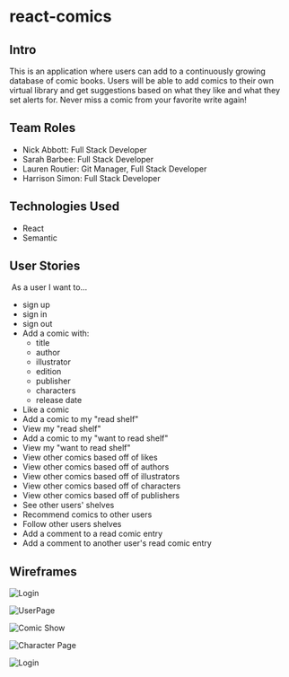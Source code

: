 # react-comics

## Intro
This is an application where users can add to a continuously growing database of comic books. Users will be able to add comics to their own virtual library and get suggestions based on what they like and what they set alerts for. Never miss a comic from your favorite write again!

## Team Roles
  - Nick Abbott: Full Stack Developer
  - Sarah Barbee: Full Stack Developer
  - Lauren Routier: Git Manager, Full Stack Developer
  - Harrison Simon: Full Stack Developer

## Technologies Used
  - React
  - Semantic

## User Stories
​
As a user I want to...
​
-   sign up
-   sign in
-   sign out
-   Add a comic with:
    -   title
    -   author
    -   illustrator
    -   edition
    -   publisher
    -   characters
    -   release date
-   Like a comic
-   Add a comic to my "read shelf"
-   View my "read shelf"
-   Add a comic to my "want to read shelf"
-   View my "want to read shelf"
-   View other comics based off of likes
-   View other comics based off of authors
-   View other comics based off of illustrators
-   View other comics based off of characters
-   View other comics based off of publishers
-   See other users' shelves
-   Recommend comics to other users
-   Follow other users shelves
-   Add a comment to a read comic entry
-   Add a comment to another user's read comic entry

## Wireframes

![Login](https://user-images.githubusercontent.com/112446901/202876297-76cf25b8-f636-4313-acbc-312e55b55675.png)

![UserPage](https://user-images.githubusercontent.com/112446901/202876401-4f166897-2c91-4b9c-9f17-4da6f25a2799.png)

![Comic Show](https://user-images.githubusercontent.com/112446901/202876306-a95bd39f-229c-43db-9ed3-1806820bc715.png)

![Character Page](https://user-images.githubusercontent.com/112446901/202876308-7ea23ce4-bdb6-4b8c-9f41-260e16b1b145.png)

![Login](https://user-images.githubusercontent.com/112446901/202876314-0c691d7b-025c-4713-906e-dfea235df3cd.png)


